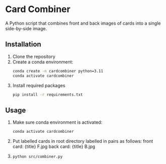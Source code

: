 # Card Combiner

A Python script that combines front and back images of cards into a single side-by-side image.

## Installation

1. Clone the repository
2. Create a conda environment:
   ```bash
   conda create -n cardcombiner python=3.11
   conda activate cardcombiner
3. Install required packages 
   ```bash
   pip install -r requirements.txt

## Usage

1. Make sure conda environment is activated: 
   ```bash
   conda activate cardcombiner
2. Put labelled cards in root directory labelled in pairs as follows:
   front card: {title} F.jpg
   back card: {title} B.jpg
3. ```bash
   python src/combiner.py